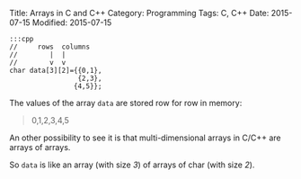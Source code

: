 Title: Arrays in C and C++
Category: Programming
Tags: C, C++
Date: 2015-07-15
Modified: 2015-07-15


    :::cpp
    //     rows  columns
    //        |  |   
    //        v  v   
    char data[3][2]={{0,1},
                     {2,3},
                    {4,5}};

The values of the array `data` are stored row for row in memory:

> 0,1,2,3,4,5

An other possibility to see it is that multi-dimensional arrays in
C/C++ are arrays of arrays.

So `data` is like an array (with size *3*) of arrays of char (with size *2*).


